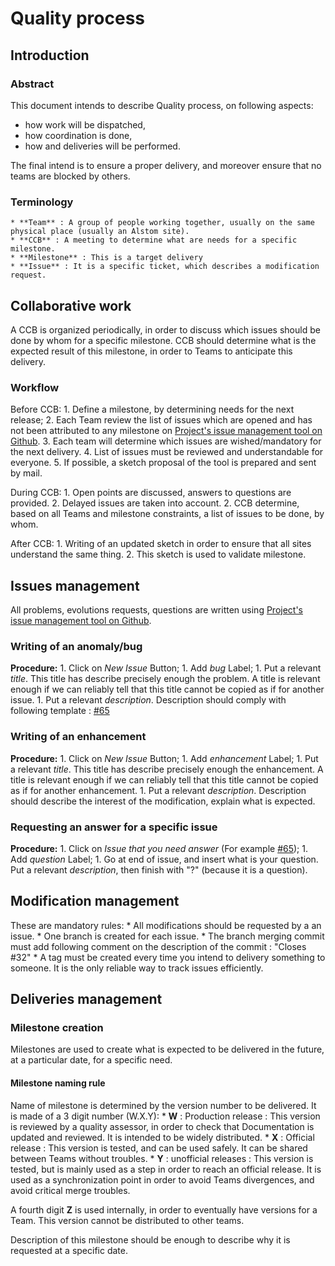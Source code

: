 # Quality process

## Introduction

### Abstract

This document intends to describe Quality process, on following aspects:
 * how work will be dispatched, 
 * how coordination is done,
 * how and deliveries will be performed.
 
The final intend is to ensure a proper delivery, and moreover ensure that no teams are blocked by others.

### Terminology

	* **Team** : A group of people working together, usually on the same physical place (usually an Alstom site).
	* **CCB** : A meeting to determine what are needs for a specific milestone.
	* **Milestone** : This is a target delivery
	* **Issue** : It is a specific ticket, which describes a modification request.

## Collaborative work

A CCB is organized periodically, in order to discuss which issues should be done by whom for a specific milestone. CCB should determine what is the expected result of this milestone, in order to Teams to anticipate this delivery.

### Workflow

Before CCB:
	1. Define a milestone, by determining needs for the next release;
	2. Each Team review the list of issues which are opened and has not been attributed to any milestone on [Project's issue management tool on Github](https://github.com/AlstomTCMS/ValToolMgr/issues?milestone=none&state=open). 
	3. Each team will determine which issues are wished/mandatory for the next delivery.
	4. List of issues must be reviewed and understandable for everyone.
	5. If possible, a sketch proposal of the tool is prepared and sent by mail.

During CCB:
    1. Open points are discussed, answers to questions are provided.
	2. Delayed issues are taken into account.
	2. CCB determine, based on all Teams and milestone constraints, a list of issues to be done, by whom.
	
After CCB:
	1. Writing of an updated sketch in order to ensure that all sites understand the same thing. 
	2. This sketch is used to validate milestone.

## Issues management

All problems, evolutions requests, questions are written using [Project's issue management tool on Github](https://github.com/AlstomTCMS/ValToolMgr/issues).

### Writing of an anomaly/bug

**Procedure:**
	1. Click on *New Issue* Button;
	1. Add *bug* Label;
	1. Put a relevant *title*. This title has describe precisely enough the problem. A title is relevant enough if we can reliably tell that this title cannot be copied as if for another issue.
	1. Put a relevant *description*. Description should comply with following template : [#65](https://github.com/AlstomTCMS/ValToolMgr/issues/65)

### Writing of an enhancement

**Procedure:**
	1. Click on *New Issue* Button;
	1. Add *enhancement* Label;
	1. Put a relevant *title*. This title has describe precisely enough the enhancement. A title is relevant enough if we can reliably tell that this title cannot be copied as if for another enhancement.
	1. Put a relevant *description*. Description should describe the interest of the modification, explain what is expected.

### Requesting an answer for a specific issue

**Procedure:**
	1. Click on *Issue that you need answer* (For example [#65](https://github.com/AlstomTCMS/ValToolMgr/issues/65));
	1. Add *question* Label;
	1. Go at end of issue, and insert what is your question. Put a relevant *description*, then finish with "?" (because it is a question).

## Modification management

These are mandatory rules:
	* All modifications should be requested by a an issue. 
	* One branch is created for each issue. 
	* The branch merging commit must add following comment on the description of the commit  : "Closes #32"
	* A tag must be created every time you intend to delivery something to someone. It is the only reliable way to track issues efficiently.

## Deliveries management

### Milestone creation

Milestones are used to create what is expected to be delivered in the future, at a particular date, for a specific need.

#### Milestone naming rule

Name of milestone is determined by the version number to be delivered. It is made of a 3 digit number (W.X.Y):
	* **W** : Production release : This version is reviewed by a quality assessor, in order to check that Documentation is updated and reviewed. It is intended to be widely distributed.
	* **X** : Official release : This version is tested, and can be used safely. It can be shared between Teams without troubles.
	* **Y** : unofficial releases : This version is tested, but is mainly used as a step in order to reach an official release. It is used as a synchronization point in order to avoid Teams divergences, and avoid critical merge troubles.
	
A fourth digit **Z** is used internally, in order to eventually have versions for a Team. This version cannot be distributed to other teams.

Description of this milestone should be enough to describe why it is requested at a specific date.